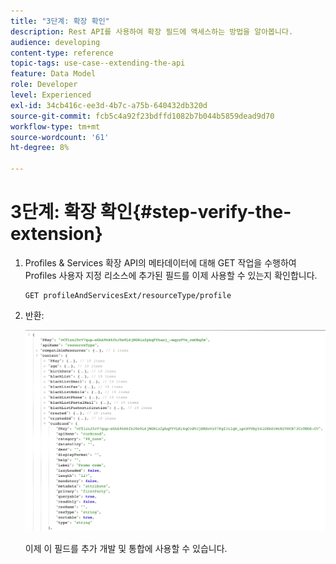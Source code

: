 ```yaml
---
title: "3단계: 확장 확인"
description: Rest API를 사용하여 확장 필드에 액세스하는 방법을 알아봅니다.
audience: developing
content-type: reference
topic-tags: use-case--extending-the-api
feature: Data Model
role: Developer
level: Experienced
exl-id: 34cb416c-ee3d-4b7c-a75b-640432db320d
source-git-commit: fcb5c4a92f23bdffd1082b7b044b5859dead9d70
workflow-type: tm+mt
source-wordcount: '61'
ht-degree: 8%

---
```


# 3단계: 확장 확인{#step-verify-the-extension}

1. Profiles &amp; Services 확장 API의 메타데이터에 대해 GET 작업을 수행하여 Profiles 사용자 지정 리소스에 추가된 필드를 이제 사용할 수 있는지 확인합니다.

   ```
   GET profileAndServicesExt/resourceType/profile
   ```

1. 반환:

   ![](assets/extendpandsapiview.png)

   이제 이 필드를 추가 개발 및 통합에 사용할 수 있습니다.
